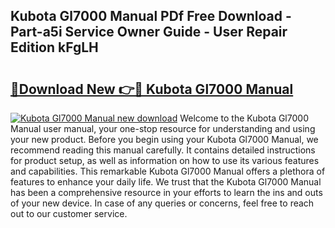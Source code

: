 ## Kubota Gl7000 Manual PDf Free Download - Part-a5i Service Owner Guide - User Repair Edition kFgLH

# <h2><a href="http://bc89326.oget.top/?id=Kubota+Gl7000+Manual">🔗Download New 👉🔴 Kubota Gl7000 Manual</a></h2>

[![Kubota Gl7000 Manual new download](https://i.imgur.com/5g1atiW.png)](http://bc89326.oget.top/?id=Kubota+Gl7000+Manual)
Welcome to the Kubota Gl7000 Manual user manual, your one-stop resource for understanding and using your new product. Before you begin using your Kubota Gl7000 Manual, we recommend reading this manual carefully. It contains detailed instructions for product setup, as well as information on how to use its various features and capabilities. This remarkable Kubota Gl7000 Manual offers a plethora of features to enhance your daily life. We trust that the Kubota Gl7000 Manual has been a comprehensive resource in your efforts to learn the ins and outs of your new device. In case of any queries or concerns, feel free to reach out to our customer service.
